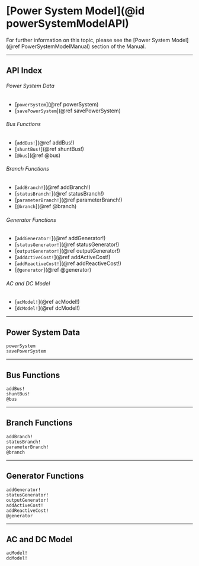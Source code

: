 # [Power System Model](@id powerSystemModelAPI)

For further information on this topic, please see the [Power System Model](@ref PowerSystemModelManual) section of the Manual.

---

## API Index

###### Power System Data
* [`powerSystem`](@ref powerSystem)
* [`savePowerSystem`](@ref savePowerSystem)

###### Bus Functions
* [`addBus!`](@ref addBus!)
* [`shuntBus!`](@ref shuntBus!)
* [`@bus`](@ref @bus)

###### Branch Functions
* [`addBranch!`](@ref addBranch!)
* [`statusBranch!`](@ref statusBranch!)
* [`parameterBranch!`](@ref parameterBranch!)
* [`@branch`](@ref @branch)

###### Generator Functions
* [`addGenerator!`](@ref addGenerator!)
* [`statusGenerator!`](@ref statusGenerator!)
* [`outputGenerator!`](@ref outputGenerator!)
* [`addActiveCost!`](@ref addActiveCost!)
* [`addReactiveCost!`](@ref addReactiveCost!)
* [`@generator`](@ref @generator)

###### AC and DC Model
* [`acModel!`](@ref acModel!)
* [`dcModel!`](@ref dcModel!)

---

## Power System Data
```@docs
powerSystem
savePowerSystem
```

---

## Bus Functions
```@docs
addBus!
shuntBus!
@bus
```

---

## Branch Functions
```@docs
addBranch!
statusBranch!
parameterBranch!
@branch
```

---

## Generator Functions
```@docs
addGenerator!
statusGenerator!
outputGenerator!
addActiveCost!
addReactiveCost!
@generator
```

---

## AC and DC Model
```@docs
acModel!
dcModel!
```
